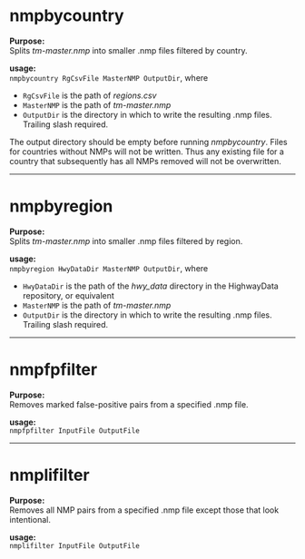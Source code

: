 # nmpbycountry

**Purpose:**<br>
Splits *tm-master.nmp* into smaller .nmp files filtered by country.

**usage:**<br>
`nmpbycountry RgCsvFile MasterNMP OutputDir`, where
* `RgCsvFile` is the path of *regions.csv*
* `MasterNMP` is the path of *tm-master.nmp*
* `OutputDir` is the directory in which to write the resulting .nmp files. Trailing slash required.<br>

The output directory should be empty before running *nmpbycountry*. Files for countries without NMPs will not be written. Thus any existing file for a country that subsequently has all NMPs removed will not be overwritten.

---

# nmpbyregion

**Purpose:**<br>
Splits *tm-master.nmp* into smaller .nmp files filtered by region.

**usage:**<br>
`nmpbyregion HwyDataDir MasterNMP OutputDir`, where
* `HwyDataDir` is the path of the *hwy_data* directory in the HighwayData repository, or equivalent
* `MasterNMP` is the path of *tm-master.nmp*
* `OutputDir` is the directory in which to write the resulting .nmp files. Trailing slash required.

---

# nmpfpfilter

**Purpose:**<br>
Removes marked false-positive pairs from a specified .nmp file.

**usage:**<br>
`nmpfpfilter InputFile OutputFile`

---

# nmplifilter

**Purpose:**<br>
Removes all NMP pairs from a specified .nmp file except those that look intentional.

**usage:**<br>
`nmplifilter InputFile OutputFile`
